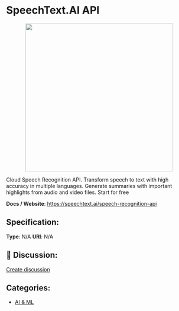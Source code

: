 # SpeechText.AI API
<p align="center">
    <img width="400" src="https://raw.githubusercontent.com/apis-list/apis-list/apis/speechtext-ai-api/logo_256x256.png" />
</p>

Cloud Speech Recognition API. Transform speech to text with high accuracy in multiple languages. Generate summaries with important highlights from audio and video files. Start for free

**Docs / Website**: https://speechtext.ai/speech-recognition-api

## Specification:
**Type**:  N/A 
**URI**:  N/A 

## 💬 Discussion:
[Create discussion](link)

## Categories:
- [AI & ML](https://github.com/apis-list/apis-list#ai-and-ml)





